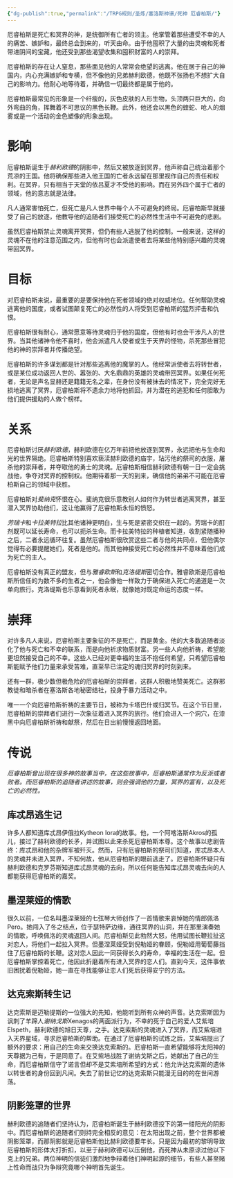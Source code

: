 ```yaml
---
{"dg-publish":true,"permalink":"/TRPG规则/圣炼/塞洛斯神谱/死神 厄睿柏斯/"}
---
```


厄睿柏斯是死亡和冥界的神，是统御所有亡者的领主。他掌管着那些遭受不幸的人的痛苦、嫉妒和，最终总会到来的，听天由命。由于他囤积了大量的由灵魂和死者带进阴间的宝藏，他还受到那些渴望收集和囤积财富的人的崇拜。  
  
厄睿柏斯的存在让人窒息，那些面见他的人常常会绝望的逃离。他在居于自己的神国内，内心充满嫉妒和专横，但不像他的兄弟赫利欧德，他既不张扬也不想扩大自己的影响力。他耐心地等待着，并确信一切最终都是属于他的。  
  
厄睿柏斯最常见的形象是一个纤瘦的，灰色皮肤的人形生物，头顶两只巨大的，向外弯曲的角，挥舞着不可思议的黑色长鞭。此外，他还会以黑色的蝰蛇、呛人的烟雾或是一个活动的金色塑像的形象出现。

# 影响
厄睿柏斯诞生于*赫利欧德*的阴影中，然后又被放逐到冥界，他声称自己统治着那个荒凉的王国。他将确保那些进入他王国的亡者永远留在那里视作自己的责任和权利。在冥界，只有相当于天堂的依吕夏才不受他的影响。而在另外四个属于亡者的领域，他的意志就是法律。  
  
凡人通常害怕死亡，但死亡是凡人世界中每个人不可避免的终局。厄睿柏斯早就接受了自己的放逐，他教导他的追随者们接受死亡的必然性生活中不可避免的悲剧。  
  
虽然厄睿柏斯禁止灵魂离开冥界，但仍有些人逃脱了他的控制。一般来说，这样的灵魂不在他的注意范围之内，但他有时也会派遣使者去将某些他特别感兴趣的灵魂带回冥界。

# 目标
对厄睿柏斯来说，最重要的是要保持他在死者领域的绝对权威地位。任何帮助灵魂逃离他的国度，或者试图颠复死亡的必然性的人将受到厄睿柏斯的猛烈抨击和仇恨。  
  
厄睿柏斯很有耐心，通常愿意等待灵魂归于他的国度，但他有时也会干涉凡人的世界。当其他诸神令他不喜时，他会派遣凡人使者或生于天界的怪物，杀死那些冒犯他的神的崇拜者并传播绝望。  
  
厄睿柏斯的许多谋划都是针对那些逃离他的魔掌的人。他经常派使者去将转世者，或是某位成功返回人世的、嚣张的、大名鼎鼎的英雄的灵魂带回冥界。如果任何死者，无论是声名显赫还是籍籍无名之辈，在身份没有被抹去的情况下，完全完好无损地逃离了冥界，厄睿柏斯将不遗余力地将他抓回，并为潜在的逃犯和任何胆敢为他们提供援助的人做个榜样。

# 关系
厄睿柏斯讨厌*赫利欧德*，赫利欧德在亿万年前把他放逐到冥界，永远把他与生命和光的世界隔绝。厄睿柏斯特别喜欢亵渎赫利欧德的庙宇，玷污他的祭司的衣服，屠杀他的崇拜者，并夺取他的勇士的灵魂。厄睿柏斯相信赫利欧德有朝一日一定会挑战他，争夺对冥界的控制权。他期待着那一天的到来，确信他的弟弟不可能在厄睿柏斯自己的领域中获胜。  
  
厄睿柏斯对*斐纳克*怀恨在心。斐纳克很乐意教别人如何作为转世者逃离冥界，甚至潜入冥界协助他们，这让他赢得了厄睿柏斯永恒的愤怒。  
  
*芳瑞卡*和*卡拉美特拉*比其他诸神更明白，生与死是紧密交织在一起的。芳瑞卡的酊剂既可以延长寿命，也可以扼杀生命。而卡拉美特拉的种植者知道，收割紧随播种之后，二者永远循环往复。虽然厄睿柏斯很欣赏这些二者与他的共同点，但他偶尔觉得有必要提醒她们，死者是他的。而其他神接受死亡的必然性并不意味着他们成为死亡的主人。  
  
厄睿柏斯没有真正的盟友，但与*雅睿欧斯*和*克洛缇斯*密切合作。雅睿欧斯是厄睿柏斯所信任的为数不多的生者之一，他会像他一样致力于确保进入死亡的通道是一次单向旅行。克洛缇斯也乐意看到死者永眠，就像她对既定命运的态度一样。

# 崇拜
对许多凡人来说，厄睿柏斯主要象征的不是死亡，而是黄金。他的大多数追随者淡化了他与死亡和不幸的联系，而是向他祈求物质财富。另一些人向他祈祷，希望能更坦然接受自己的不幸。这些人已经对更幸福的生活不抱任何希望，只希望厄睿柏斯能赋予他们力量来承受苦难，直至早已注定的魂归冥界的时刻到来。  
  
还有一群，极少数但极危险的厄睿柏斯的崇拜者，这群人积极地赞美死亡。这群邪教徒和暗杀者在塞洛斯各地秘密结社，投身于暴力活动之中。  
  
唯一一个向厄睿柏斯祈祷的主要节日，被称为卡塔巴什或归冥节。在这个节日里，厄睿柏斯的崇拜者们进行一次象征着进入冥界的旅行。他们会进入一个洞穴，在漆黑中向厄睿柏斯祈祷和献祭，然后在日出前慢慢返回地面。

# 传说
*厄睿柏斯曾出现在很多神的故事当中，在这些故事中，厄睿柏斯通常作为反派或者败者。而厄睿柏斯的追随者讲述的故事，则会强调他的力量，冥界的富有，以及死亡的必然性。* 

## 库忒昂逃生记
许多人都知道库忒昂伊俄拉Kytheon Iora的故事。他，一个阿喀洛斯Akros的孤儿，接过了赫利欧德的长矛，并试图以此来杀死厄睿柏斯本尊。这个故事以悲剧告终：库忒昂和他的杂牌军被歼灭。然而，只有厄睿柏斯的祭司们知道，库忒昂本人的灵魂并未进入冥界，不知何故，他从厄睿柏斯的眼前逃走了。厄睿柏斯怀疑只有赫利欧德和克罗芬斯知道库忒昂灵魂的去向，所以任何能告知库忒昂灵魂去向的人都能获得厄睿柏斯的嘉奖。  
  
## 墨涅莱娅的情歌
很久以前，一位名叫墨涅莱娅的七弦琴大师创作了一首情歌来哀悼她的情郎佩洛Pero。她闯入了冬之结点，位于瑟特萨边缘，通往冥界的山洞，并在那里演奏她的情歌，呼唤佩洛的灵魂返回人间。厄睿柏斯见此勃然大怒，他用试图长鞭拉扯这对恋人，将他们一起拉入冥界。但墨涅莱娅受到倪勒娅的眷顾，倪勒娅用葡萄藤挡住了厄睿柏斯的长鞭。这对恋人因此一同获得长久的寿命，幸福的生活在一起。但厄睿柏斯掌控着死亡，他因此折磨着所有进入冥界的恋人们。直到今天，这件事依旧困扰着倪勒娅，她一直在寻找能够让恋人们死后获得安宁的方法。  
  
## 达克索斯转生记
达克索斯是迈勒提斯的一位强大的先知，他能听到所有众神的声音。达克索斯因为讽刺了羊蹄人*谢纳戈斯*Xenagos的两面派行为，不幸的死于自己的爱人艾紫培Elspeth，赫利欧德的旭日天尊，之手。达克索斯的灵魂进入了冥界，而艾紫培进入天界星域，寻求厄睿柏斯的帮助。在通过了厄睿柏斯的试炼之后，艾紫培提出了额外的要求：用自己的生命来交换达克索斯的。厄睿柏斯一直希望能够将太阳神的天尊据为己有，于是同意了。在艾紫培战胜了谢纳戈斯之后，她献出了自己的生命，而厄睿柏斯信守了诺言但却不是艾紫培所希望的方式：他允许达克索斯的遗体以转世者的身份回到凡间。失去了前世记忆的达克索斯只能漫无目的的在世间游荡。  
  
## 阴影笼罩的世界
赫利欧德的追随者们坚持认为，厄睿柏斯诞生于赫利欧德投下的第一缕阳光的阴影中。而厄睿柏斯的追随者们则持完全相反的意见：在太阳出现之前，整个世界都被阴影笼罩，而那阴影就是厄睿柏斯他比赫利欧德要年长。只是因为最初的黎明导致厄睿柏斯的形体大打折扣，以至于赫利欧德可以压倒他，而死神从未原谅过他以下克上的兄弟。两位神明的信徒们激烈地争辩着他们神明起源的细节，有些人甚至赌上性命而战只为争辩究竟哪个神明首先诞生。